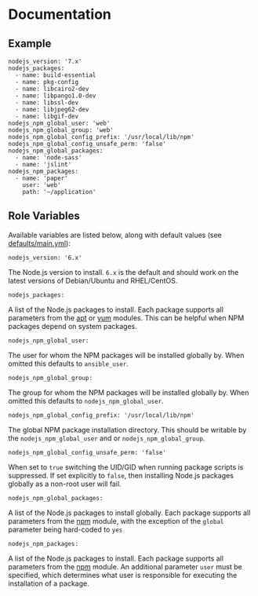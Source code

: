 # Documentation

## Example

```
nodejs_version: '7.x'
nodejs_packages:
  - name: build-essential
  - name: pkg-config
  - name: libcairo2-dev
  - name: libpango1.0-dev
  - name: libssl-dev
  - name: libjpeg62-dev
  - name: libgif-dev
nodejs_npm_global_user: 'web'
nodejs_npm_global_group: 'web'
nodejs_npm_global_config_prefix: '/usr/local/lib/npm'
nodejs_npm_global_config_unsafe_perm: 'false'
nodejs_npm_global_packages:
  - name: 'node-sass'
  - name: 'jslint'
nodejs_npm_packages:
  - name: 'paper'
    user: 'web'
    path: '~/application'
```

## Role Variables

Available variables are listed below, along with default values (see [defaults/main.yml](/defaults/main.yml)):

```
nodejs_version: '6.x'
```

The Node.js version to install. `6.x` is the default and should work on the latest versions of
Debian/Ubuntu and RHEL/CentOS.

```
nodejs_packages:
```

A list of the Node.js packages to install. Each package supports all parameters from the
[apt](http://docs.ansible.com/ansible/apt_module.html) or [yum](http://docs.ansible.com/ansible/yum_module.html) modules.
This can be helpful when NPM packages depend on system packages.

```
nodejs_npm_global_user:
```

The user for whom the NPM packages will be installed globally by. When omitted this defaults to `ansible_user`.

```
nodejs_npm_global_group:
```

The group for whom the NPM packages will be installed globally by. When omitted this defaults to `nodejs_npm_global_user`.

```
nodejs_npm_global_config_prefix: '/usr/local/lib/npm'
```

The global NPM package installation directory. This should be writable by the `nodejs_npm_global_user` and or `nodejs_npm_global_group`.

```
nodejs_npm_global_config_unsafe_perm: 'false'
```

When set to `true` switching the UID/GID when running package scripts is suppressed. If set explicitly to
`false`, then installing Node.js packages globally as a non-root user will fail.

```
nodejs_npm_global_packages:
```

A list of the Node.js packages to install globally. Each package supports all parameters from the
[npm](http://docs.ansible.com/ansible/npm_module.html) module, with the exception of the `global`
parameter being hard-coded to `yes`

```
nodejs_npm_packages:
```

A list of the Node.js packages to install. Each package supports all parameters from the
[npm](http://docs.ansible.com/ansible/npm_module.html) module. An additional parameter `user` must be
specified, which determines what user is responsible for executing the installation of a package.